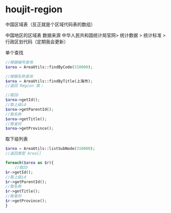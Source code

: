 # houjit-region
中国区域表（反正就是个区域代码表的数组）

中国地区的区域表
数据来源 
中华人民共和国统计局官网> 统计数据 > 统计标准 > 行政区划代码（定期我会更新）




单个查找

```php
//根据编号查询
$area = AreaUtils::findByCode(310000);

//根据名称查询
$area = AreaUtils::findByTitle(上海市);
//返回 Region 类；

//取ID 
$area->getId();
//取上级id
$area->getParentId();
//取名称
$area->getTitle();
//取省份
$area->getProvince();


```



取下级列表
```php
$area = AreaUtils::listSubNode(310000);
//返回类型 Area[]

foreach($area as $r){
	//取ID 
$r->getId();
//取上级id
$r->getParentId();
//取名称
$r->getTitle();
//取省份
$r->getProvince();
}



```
